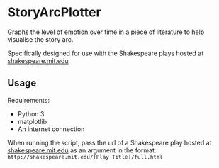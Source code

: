 # StoryArcPlotter
Graphs the level of emotion over time in a piece of literature to help visualise the story arc.  

Specifically designed for use with the Shakespeare plays hosted at [shakespeare.mit.edu](http://shakespeare.mit.edu/)

## Usage
Requirements:  
+ Python 3  
+ matplotlib  
+ An internet connection  

When running the script, pass the url of a Shakespeare play hosted at [shakespeare.mit.edu](http://shakespeare.mit.edu/) as an argument in the format:  
`http://shakespeare.mit.edu/[Play Title]/full.html`
